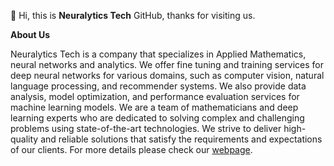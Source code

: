 👋 Hi, this is **Neuralytics Tech** GitHub, thanks for visiting us.

**About Us**

Neuralytics Tech is a company that specializes in Applied Mathematics, neural networks and analytics. 
We offer fine tuning and training services for deep neural networks for various domains, such as computer vision, natural language processing, and recommender systems. 
We also provide data analysis, model optimization, and performance evaluation services for machine learning models. 
We are a team of mathematicians and deep learning experts who are dedicated to solving complex and challenging problems using state-of-the-art technologies. 
We strive to deliver high-quality and reliable solutions that satisfy the requirements and expectations of our clients. For more details please check our [webpage](https://neuralyticstech.github.io/).
